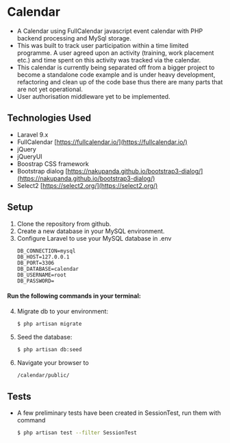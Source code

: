 # Calendar

 - A Calendar using FullCalendar javascript event calendar with PHP backend processing and MySql storage. 
 - This was built to track user participation within a time limited programme. A user agreed upon an activity (training, work placement etc.) and time spent on this activity was tracked via the calendar. 
 - This calendar is currently being separated off from a bigger project to become a standalone code example and is under heavy development, refactoring and clean up of the code base thus there are many parts that are not yet operational.
 - User authorisation middleware yet to be implemented.
 
 
## Technologies Used

- Laravel 9.x
- FullCalendar  [https://fullcalendar.io/](https://fullcalendar.io/)
- jQuery 
- jQueryUI
- Boostrap CSS framework
- Bootstrap dialog  [https://nakupanda.github.io/bootstrap3-dialog/](https://nakupanda.github.io/bootstrap3-dialog/)
- Select2 [https://select2.org/](https://select2.org/)


## Setup

1. Clone the repository from github.
2. Create a new database in your MySQL environment.
3. Configure Laravel to use your MySQL database in .env
    ```
    DB_CONNECTION=mysql
    DB_HOST=127.0.0.1
    DB_PORT=3306
    DB_DATABASE=calendar
    DB_USERNAME=root
    DB_PASSWORD=
    ```
#### Run the following commands in your terminal:

4. Migrate db to your environment:
    ```bash
    $ php artisan migrate
    ```

5. Seed the database:
    ```bash
    $ php artisan db:seed
    ```
6. Navigate your browser to 
    ```bash
    /calendar/public/
    ```


## Tests

- A few preliminary tests have been created in SessionTest, run them with command

    ```bash
    $ php artisan test --filter SessionTest
    ```